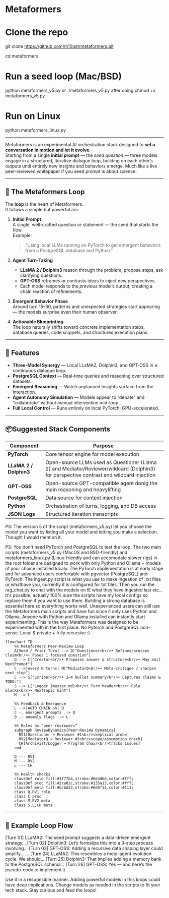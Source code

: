 # Metaformers

# Clone the repo
git clone https://github.com/m10ust/metaformers.git

cd metaformers

# Run a seed loop (Mac/BSD)
python metaformers_v5.py or ./metaformers_v5.py after doing chmod +x metaformers_v5.py

# Run on Linux
python metaformers_linux.py

----------------------------------------------------------------------------------------------

Metaformers is an experimental AI orchestration stack designed to **set a conversation in motion and let it evolve**.  
Starting from a single **initial prompt** — the *seed question* — three models engage in a structured, iterative dialogue loop, building on each other’s outputs until entirely new insights and behaviors emerge. Much like a live peer-reviewed whitepaper if you seed prompt is about science.

---

## 🌊 The Metaformers Loop

The **loop** is the heart of Metaformers.  
It follows a simple but powerful arc:

1. **Initial Prompt**  
   A single, well-crafted question or statement — the seed that starts the flow.  
   Example:  
   > "Using local LLMs running on PyTorch to get emergent behaviors from a PostgreSQL database and Python."

2. **Agent Turn-Taking**  
   - **LLaMA 2 / Dolphin3** reason through the problem, propose steps, ask clarifying questions.  
   - **GPT-OSS** reframes or contrasts ideas to inject new perspectives.  
   - Each model responds to the *previous* model’s output, creating a chain reaction of refinements.

3. **Emergent Behavior Phase**  
   Around turn 15–30, patterns and unexpected strategies start appearing — the models surprise even their human observer.

4. **Actionable Blueprinting**  
   The loop naturally shifts toward concrete implementation steps, database queries, code snippets, and structured execution plans.

---

## 🚀 Features
- **Three-Model Synergy** — Local LLaMA2, Dolphin3, and GPT-OSS in a continuous dialogue loop.
- **PostgreSQL Context** — Real-time queries and reasoning over structured datasets.
- **Emergent Reasoning** — Watch unplanned insights surface from the interaction.
- **Agent Autonomy Simulation** — Models appear to “debate” and “collaborate” without manual intervention mid-loop.
- **Full Local Control** — Runs entirely on local PyTorch, GPU-accelerated.

---

## 📦Suggested Stack Components
| Component         | Purpose |
|-------------------|---------|
| **PyTorch**       | Core tensor engine for model execution |
| **LLaMA 2 / Dolphin3** | Open-source LLMs used as Questioner (Llama 2) and Mediator/Reviewer/wildcard (Dolphin3) for perspective contrast and wildcard injection  |
| **GPT-OSS**       | Open-source GPT-compatible agent donig the main reasoning and heavylifting |
| **PostgreSQL**    | Data source for context injection |
| **Python**        | Orchestration of turns, logging, and DB access |
| **JSON Logs**     | Structured iteration transcripts |

PS: The version 5 of the script (metaformers_v5.py) let you choose the model you want by listing all your model and letting you make a selection. Thought I would mention it. 

PS: You don't need PyTorch and PostgreSQL to test the loop. The two main scripts (metaformers_v5.py (MacOS and BSD-friendly) and metaformers_linux.py (Linux-friendly and can accomodate slower rigs) in the root folder are designed to work with only Python and Ollama + models of your choice installed localy. The PyTorch implementation is at early stage and for advanced users confortable with pgvector (PostgreSQL) and PyTorch. The ingest.py script is what you use to make ingestion of .txt files or whathave you, currently it is configured for txt files. Then you run the rag_chat.py to chat with the models on IE what they have ingested last etc... It's possible, actually 100% sure the scripts have my local configs so replace them if you want to use them. Building a strong database is essential here so everything works well. Unexperienced users can still use the Metaformers main scripts and have fun since it only uses Python and Ollama. Anyone with Python and Ollama installed can instantly start experimenting. This is the way Metaformers was designed to be experimented with in the first place. No Pytorch and PostgreSQL non-sense. Local & private + fully recursive :)

```mermaid
flowchart TD
    %% Metaformers Peer-Review Loop
    A[Seed / Prior Turn] --> Q["Questioner<br/>• Refines/presses claim<br/>• Poses 1 focused question"]
    Q --> C["Creator<br/>• Proposes answer & structure<br/>• May emit NextPrompt"]
    C -->|every N turns| M["MediatorQ<br/>• Meta-critique / sharpen next step"]
    C --> S["Scriber<br/>• 2–4 bullet summary<br/>• Captures claims & TODOs"]
    S --> L["Logger (master.md)<br/>• Turn header<br/>• Role blocks<br/>• NextTopic hint"]
    M --> L

    %% Feedback & Emergence
    L -->|AUTO_CHAIN on| Q
    C -. emergent prompts .-> Q
    Q -. anomaly flags .-> L

    %% Roles as “peer reviewers”
    subgraph ReviewDynamics[Peer-Review Dynamics]
      RV1[Questioner ≈ Reviewer #1<br/>skeptical probe]
      RV2[MediatorQ ≈ Reviewer #2<br/>scope/assumption check]
      CH[Archivist/Logger ≈ Program Chair<br/>tracks issues]
    end

    Q --- RV1
    M --- RV2
    L --- CH

    %% Health checks
    classDef role fill:#1f77b4,stroke:#0e3d66,color:#fff;
    classDef proc fill:#2ca02c,stroke:#135a13,color:#fff;
    classDef meta fill:#bcbd22,stroke:#6d6f14,color:#111;
    class Q,RV1 role
    class C proc
    class M,RV2 meta
    class S,L,CH meta
```
---

## 🧠 Example Loop Flow

[Turn 01] LLaMA2: The seed prompt suggests a data-driven emergent strategy…
[Turn 02] Dolphin3: Let’s formalize this into a 3-step process involving…
[Turn 03] GPT-OSS: Adding a recursive data shaping layer could amplify…
…
[Turn 24] LLaMA2: This resembles a meta-agent evolution cycle. We should…
[Turn 25] Dolphin3: That implies adding a memory bank to the PostgreSQL schema…
[Turn 26] GPT-OSS: Yes — and here’s the pseudo-code to implement it.

Use it in a responsible manner. Adding powerful models in this loops could have deep implications. Change models as needed in the scripts to fit your tech stack. Stay curious and feed the loops!
